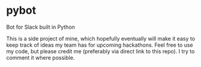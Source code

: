 # pybot
Bot for Slack built in Python

This is a side project of mine, which hopefully eventually will make it easy to keep track of ideas my team has for upcoming hackathons.
Feel free to use my code, but please credit me (preferably via direct link to this repo). I try to comment it where possible.
